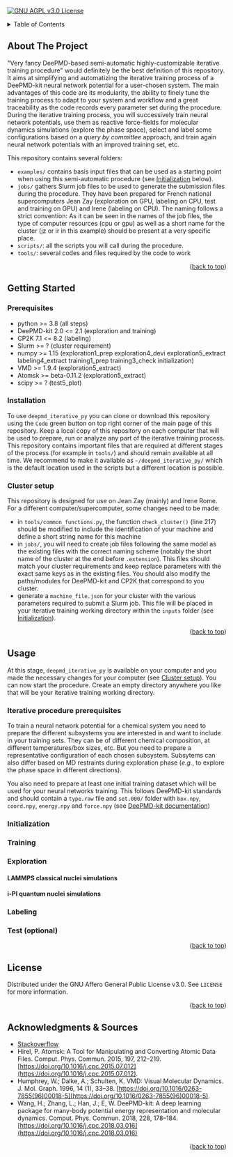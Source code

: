 <div id="top"></div>

<!-- PROJECT SHIELDS -->

[![GNU AGPL v3.0 License][license-shield]][license-url]

<!-- TABLE OF CONTENTS -->

<details>
  <summary>Table of Contents</summary>
  <ol>
    <li>
      <a href="#about">About The Project</a>
    </li>
    <li>
      <a href="#getting-started">Getting Started</a>
      <ul>
        <li><a href="#prerequisites">Prerequisites</a></li>
        <li><a href="#installation">Installation</a></li>
        <li><a href="#machine">Cluster setup</a></li>
      </ul>
    </li>
    <li>
      <a href="#usage">Usage</a>
      <ul>
        <li><a href="#usage-req">Iterative procedure prerequisites</a></li>
        <li><a href="#usage-initialization">Initialization</a></li>
        <li><a href="#usage-training">Training</a></li>
        <li><a href="#usage-exploration">Exploration</a></li>
        <li><a href="#usage-labeling">Labeling</a></li>
        <li><a href="#usage-test">Test (optional)</a></li>
      </ul>
    </li>
    <li><a href="#license">License</a></li>
    <li><a href="#acknowledgments">Acknowledgments</a></li>
  </ol>
</details>

<!-- ABOUT THE PROJECT -->
<div id="about"></div>

## About The Project

"Very fancy DeePMD-based semi-automatic highly-customizable iterative training procedure" 
would definitely be the best definition of this repository. It aims at simplifying and automatizing the iterative training process of a DeePMD-kit neural network potential for a user-chosen system. The main advantages of this code are its modularity, the ability to finely tune the training process to adapt to your system and workflow and a great traceability as the code records every parameter set during the procedure. During the iterative training process, you will successively train neural network potentials, use them as reactive force-fields for molecular dynamics simulations (explore the phase space), select and label some configurations based on a *query by committee* approach, and train again neural network potentials with an improved training set, etc.

This repository contains several folders:
- `examples/` contains basis input files that can be used as a starting point when using this semi-automatic procedure (see [Initialization](#initialization) below).
- `jobs/` gathers Slurm job files to be used to generate the submission files during the procedure. They have been prepared for French national supercomputers Jean Zay (exploration on GPU, labeling on CPU, test and training on GPU) and Irene (labeling on CPU). The naming follows a strict convention: As it can be seen in the names of the job files, the type of computer resources (cpu or gpu) as well as a short name for the cluster (jz or ir in this example) should be present at a very specific place.
- `scripts/`: all the scripts you will call during the procedure.
- `tools/`: several codes and files required by the code to work

<p align="right">(<a href="#top">back to top</a>)</p>

<!-- GETTING STARTED -->
<div id="getting-started"></div>

## Getting Started

<div id="prerequisites"></div>

### Prerequisites

<!-- TODO: Prerequisites  -->

* python >= 3.8 (all steps)
* DeePMD-kit 2.0 <= 2.1 (exploration and training)
* CP2K 7.1 <= 8.2 (labeling)
* Slurm >= ? (cluster requirement)
* numpy >= 1.15 (exploration1_prep exploration4_devi exploration5_extract labeling4_extract training1_prep training3_check initialization)
* VMD >= 1.9.4 (exploration5_extract)
* Atomsk >= beta-0.11.2 (exploration5_extract)
* scipy >= ? (test5_plot)

<div id="installation"></div>

### Installation

To use `deepmd_iterative_py` you can clone or download this repository using the `Code` green button on top right corner of the main page of this repository. Keep a local copy of this repository on each computer that will be used to prepare, run or analyze any part of the iterative training process. This repository contains important files that are required at different stages of the process (for example in `tools/`) and should remain available at all time. We recommend to make it available as `~/deepmd_iterative_py/` which is the default location used in the scripts but a different location is possible.

<div id="machine"></div>

### Cluster setup

This repository is designed for use on Jean Zay (mainly) and Irene Rome. For a different computer/supercomputer, some changes need to be made:
- in `tools/common_functions.py`, the function `check_cluster()` (line 217) should be modified to include the identification of your machine and define a short string name for this machine
- in `jobs/`, you will need to create job files following the same model as the existing files with the correct naming scheme (notably the short name of the cluster at the end before `.extension`). This files should match your cluster requirements and keep replace parameters with the exact same keys as in the existing files. You should also modify the paths/modules for DeePMD-kit and CP2K that correspond to you cluster.
- generate a `machine_file.json` for your cluster with the various parameters required to submit a Slurm job. This file will be placed in your iterative training working directory within the `inputs` folder (see [Initialization](#initialization)).

<p align="right">(<a href="#top">back to top</a>)</p>

<!-- USAGE INSTRUCTIONS -->
<div id="usage"></div>

## Usage

At this stage, `deepmd_iterative_py` is available on your computer and you made the necessary changes for your computer (see [Cluster setup](#cluster-setup)). You can now start the procedure. Create an empty directory anywhere you like that will be your iterative training working directory.

<div id="usage-req"></div>

### Iterative procedure prerequisites

To train a neural network potential for a chemical system you need to prepare the different subsystems you are interested in and want to include in your training sets. They can be of different chemical composition, at different temperatures/box sizes, etc. But you need to prepare a representative configuration of each chosen subsystem. Subsytems can also differ based on MD restraints during exploration phase (*e.g.*, to explore the phase space in different directions).

You also need to prepare at least one initial training dataset which will be used for your neural networks training. This follows DeePMD-kit standards and should contain a `type.raw` file and `set.000/` folder with `box.npy`, `coord.npy`, `energy.npy` and `force.npy` (see [DeePMD-kit documentation](https://docs.deepmodeling.com/projects/deepmd/en/master/))

<div id="usage-initialization"></div>

### Initialization

<!-- TODO initialization-->

<div id="usage-training"></div>

### Training

<!-- TODO training-->

<div id="usage-exploration"></div>

### Exploration

<!-- TODO exploration-->

#### LAMMPS classical nuclei simulations

<!-- TODO LAMMPS -->

#### i-PI quantum nuclei simulations

<!-- TODO i-PI -->

<div id="usage-labeling"></div>

### Labeling

<!-- TODO labeling-->

<div id="usage-test"></div>

### Test (optional)

<!-- TODO test-->

<p align="right">(<a href="#top">back to top</a>)</p>

<!-- LICENSE -->
<div id="license"></div>

## License

Distributed under the GNU Affero General Public License v3.0. See `LICENSE` for more information.

<p align="right">(<a href="#top">back to top</a>)</p>

<!-- ACKNOWLEDGMENTS -->
<div id="acknowledgments"></div>

## Acknowledgments & Sources

* [Stackoverflow](https://stackoverflow.com/)
* Hirel, P. Atomsk: A Tool for Manipulating and Converting Atomic Data Files. Comput. Phys. Commun. 2015, 197, 212–219. [https://doi.org/10.1016/j.cpc.2015.07.012](https://doi.org/10.1016/j.cpc.2015.07.012).
* Humphrey, W.; Dalke, A.; Schulten, K. VMD: Visual Molecular Dynamics. J. Mol. Graph. 1996, 14 (1), 33–38. [https://doi.org/10.1016/0263-7855(96)00018-5](https://doi.org/10.1016/0263-7855(96)00018-5).
* Wang, H.; Zhang, L.; Han, J.; E, W. DeePMD-kit: A deep learning package for many-body potential energy representation and molecular dynamics. Comput. Phys. Commun. 2018, 228, 178–184. [https://doi.org/10.1016/j.cpc.2018.03.016](https://doi.org/10.1016/j.cpc.2018.03.016)


<p align="right">(<a href="#top">back to top</a>)</p>

<!-- MARKDOWN LINKS & IMAGES -->
<!-- https://www.markdownguide.org/basic-syntax/#reference-style-links -->
[license-shield]: https://img.shields.io/github/license/laagegroup/0_Template.svg?style=for-the-badge
[license-url]: https://github.com/laagegroup/0_Template/blob/main/LICENSE

